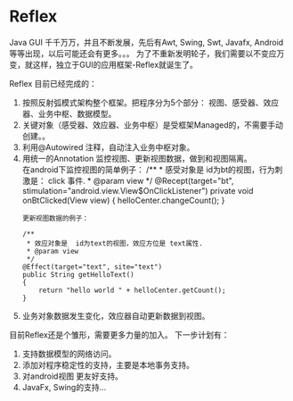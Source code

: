 ﻿# Reflex
Java GUI 千千万万，并且不断发展，先后有Awt, Swing, Swt, Javafx, Android等等出现，以后可能还会有更多。。。
为了不重新发明轮子，我们需要以不变应万变，就这样，独立于GUI的应用框架-Reflex就诞生了。


Reflex 目前已经完成的：
<ol>
<li>按照反射弧模式架构整个框架。把程序分为5个部分： 视图、感受器、效应器、业务中枢、数据模型。</li>
<li>关键对象（感受器、效应器、业务中枢）是受框架Managed的，不需要手动创建。。</li>
<li>利用@Autowired 注释，自动注入业务中枢对象。</li>
<li>用统一的Annotation 监控视图、更新视图数据，做到和视图隔离。</li>
   在android下监控视图的简单例子：
     /**
     * 感受对象是  id为bt的视图，行为刺激是： click 事件.
     * @param view
     */
    @Recept(target="bt", stimulation="android.view.View$OnClickListener")
    private void onBtClicked(View view)
    {
        helloCenter.changeCount();
    }
    
    更新视图数据的例子：
    
    /**
     * 效应对象是  id为text的视图，效应方位是 text属性.
     * @param view
     */
    @Effect(target="text", site="text")
    public String getHelloText()
    {
        return "hello world " + helloCenter.getCount();
    }
<li>业务对象数据发生变化，效应器自动更新数据到视图。</li>
</ol>

目前Reflex还是个雏形，需要更多力量的加入。 下一步计划有：
<ol>
<li>支持数据模型的网络访问。</li>
<li>添加对程序稳定性的支持，主要是本地事务支持。</li>
<li>对android视图 更友好支持。</li>
<li>JavaFx, Swing的支持...</li>
</ol>

